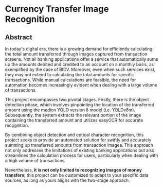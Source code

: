 # Currency Transfer Image Recognition

## Abstract
In today's digital era, there is a growing demand for efficiently calculating the total amount transferred through images captured from transaction screens. Not all banking applications offer a service that automatically sums up the amounts debited and credited to an account on a monthly basis, as exemplified by the case of BIDV. Moreover, even when such services exist, they may not extend to calculating the total amounts for specific transactions. While manual calculations are feasible, the need for automation becomes increasingly evident when dealing with a large volume of transactions.

This project encompasses two pivotal stages. Firstly, there is the object detection phase, which involves pinpointing the location of the transferred amount using the medion YOLO version 8 model (i.e. [YOLOv8m](https://github.com/ultralytics/ultralytics?tab=readme-ov-file)). Subsequently, the system extracts the relevant portion of the image containing the transferred amount and utilizes easyOCR for accurate recognition.

By combining object detection and optical character recognition, this project seeks to provide an automated solution for swiftly and accurately summing up transferred amounts from transaction images. This approach not only addresses the limitations of existing banking applications but also streamlines the calculation process for users, particularly when dealing with a high volume of transactions.

Nevertheless, **it is not only limited to recognizing images of money transfers**; this project can be customized to adapt to your specific data sources, as long as yours aligns with the two-stage approach.
